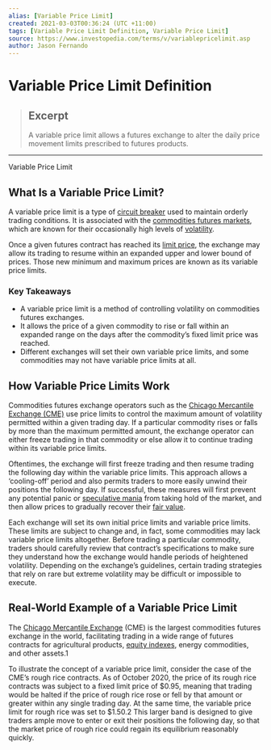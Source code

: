 ```yaml
---
alias: [Variable Price Limit]
created: 2021-03-03T00:36:24 (UTC +11:00)
tags: [Variable Price Limit Definition, Variable Price Limit]
source: https://www.investopedia.com/terms/v/variablepricelimit.asp
author: Jason Fernando
---
```


# Variable Price Limit Definition

> ## Excerpt
> A variable price limit allows a futures exchange to alter the daily price movement limits prescribed to futures products.

---

Variable Price Limit
## What Is a Variable Price Limit?

A variable price limit is a type of [circuit breaker](https://www.investopedia.com/terms/c/circuitbreaker.asp) used to maintain orderly trading conditions. It is associated with the [commodities futures markets](https://www.investopedia.com/investing/commodities-trading-overview/), which are known for their occasionally high levels of [volatility](https://www.investopedia.com/terms/v/volatility.asp).

Once a given futures contract has reached its [limit price](https://www.investopedia.com/terms/l/limitup.asp), the exchange may allow its trading to resume within an expanded upper and lower bound of prices. Those new minimum and maximum prices are known as its variable price limits.

### Key Takeaways

-   A variable price limit is a method of controlling volatility on commodities futures exchanges.
-   It allows the price of a given commodity to rise or fall within an expanded range on the days after the commodity’s fixed limit price was reached.
-   Different exchanges will set their own variable price limits, and some commodities may not have variable price limits at all.

## How Variable Price Limits Work

Commodities futures exchange operators such as the [Chicago Mercantile Exchange (CME)](https://www.investopedia.com/terms/c/cme.asp) use price limits to control the maximum amount of volatility permitted within a given trading day. If a particular commodity rises or falls by more than the maximum permitted amount, the exchange operator can either freeze trading in that commodity or else allow it to continue trading within its variable price limits.

Oftentimes, the exchange will first freeze trading and then resume trading the following day within the variable price limits. This approach allows a ‘cooling-off’ period and also permits traders to more easily unwind their positions the following day. If successful, these measures will first prevent any potential panic or [speculative mania](https://www.investopedia.com/terms/s/speculativebubble.asp) from taking hold of the market, and then allow prices to gradually recover their [fair value](https://www.investopedia.com/terms/f/fairvalue.asp).

Each exchange will set its own initial price limits and variable price limits. These limits are subject to change and, in fact, some commodities may lack variable price limits altogether. Before trading a particular commodity, traders should carefully review that contract’s specifications to make sure they understand how the exchange would handle periods of heightened volatility. Depending on the exchange’s guidelines, certain trading strategies that rely on rare but extreme volatility may be difficult or impossible to execute.

## Real-World Example of a Variable Price Limit

The [Chicago Mercantile Exchange](https://www.investopedia.com/terms/c/cme.asp) (CME) is the largest commodities futures exchange in the world, facilitating trading in a wide range of futures contracts for agricultural products, [equity indexes](https://www.investopedia.com/terms/m/marketindex.asp), energy commodities, and other assets.1

To illustrate the concept of a variable price limit, consider the case of the CME’s rough rice contracts. As of October 2020, the price of its rough rice contracts was subject to a fixed limit price of $0.95, meaning that trading would be halted if the price of rough rice rose or fell by that amount or greater within any single trading day. At the same time, the variable price limit for rough rice was set to $1.50.2 This larger band is designed to give traders ample move to enter or exit their positions the following day, so that the market price of rough rice could regain its equilibrium reasonably quickly.
